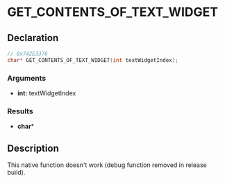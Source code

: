 # GET_CONTENTS_OF_TEXT_WIDGET

## Declaration
```cpp
// 0x742E3376
char* GET_CONTENTS_OF_TEXT_WIDGET(int textWidgetIndex);
```

### Arguments
- **int:** textWidgetIndex

### Results
- **char***

## Description
This native function doesn't work (debug function removed in release build).